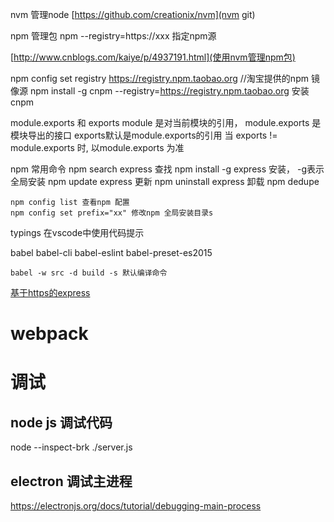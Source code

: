 nvm 管理node
[https://github.com/creationix/nvm](nvm git)

npm 管理包
    npm --registry=https://xxx  指定npm源

[http://www.cnblogs.com/kaiye/p/4937191.html](使用nvm管理npm包)

npm config set registry https://registry.npm.taobao.org  //淘宝提供的npm 镜像源
npm install -g cnpm --registry=https://registry.npm.taobao.org 安装cnpm


module.exports 和 exports
    module 是对当前模块的引用， 
    module.exports 是模块导出的接口 
    exports默认是module.exports的引用
    当 exports != module.exports 时, 以module.exports 为准

npm 常用命令
    npm search express      查找
    npm install -g express  安装， -g表示全局安装
    npm update express      更新
    npm uninstall express   卸载
    npm dedupe  

    npm config list 查看npm 配置
    npm config set prefix="xx" 修改npm 全局安装目录s


typings 在vscode中使用代码提示

babel
    babel-cli
    babel-eslint
    babel-preset-es2015
    
    babel -w src -d build -s 默认编译命令


[基于https的express](http://blog.mgechev.com/2014/02/19/create-https-tls-ssl-application-with-express-nodejs/)

# webpack

# 调试
## node js 调试代码
node --inspect-brk ./server.js
## electron 调试主进程
https://electronjs.org/docs/tutorial/debugging-main-process